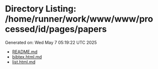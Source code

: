 # Directory Listing: /home/runner/work/www/www/processed/id/pages/papers
Generated on: Wed May  7 05:19:22 UTC 2025

- [README.md](README.md)
- [bibtex.html.md](bibtex.html.md)
- [list.html.md](list.html.md)
